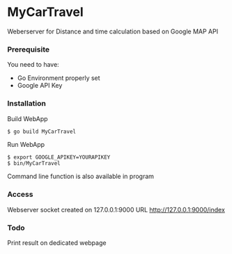 # MyCarTravel


Weberserver for Distance and time calculation based on Google MAP API

### Prerequisite

You need to have:

* Go Environment properly set
* Google API Key 

### Installation 

Build WebApp
```sh
$ go build MyCarTravel
```

Run WebApp
```
$ export GOOGLE_APIKEY=YOURAPIKEY
$ bin/MyCarTravel
```

Command line function is also available in program

### Access

Webserver socket created on 127.0.0.1:9000
URL http://127.0.0.1:9000/index

### Todo

Print result on dedicated webpage